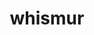 ---
id: 293
title: whismur
types: [normal]
image: https://raw.githubusercontent.com/PokeAPI/sprites/master/sprites/pokemon/293.png
---
